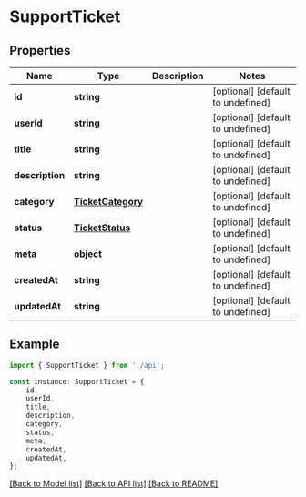 # SupportTicket


## Properties

Name | Type | Description | Notes
------------ | ------------- | ------------- | -------------
**id** | **string** |  | [optional] [default to undefined]
**userId** | **string** |  | [optional] [default to undefined]
**title** | **string** |  | [optional] [default to undefined]
**description** | **string** |  | [optional] [default to undefined]
**category** | [**TicketCategory**](TicketCategory.md) |  | [optional] [default to undefined]
**status** | [**TicketStatus**](TicketStatus.md) |  | [optional] [default to undefined]
**meta** | **object** |  | [optional] [default to undefined]
**createdAt** | **string** |  | [optional] [default to undefined]
**updatedAt** | **string** |  | [optional] [default to undefined]

## Example

```typescript
import { SupportTicket } from './api';

const instance: SupportTicket = {
    id,
    userId,
    title,
    description,
    category,
    status,
    meta,
    createdAt,
    updatedAt,
};
```

[[Back to Model list]](../README.md#documentation-for-models) [[Back to API list]](../README.md#documentation-for-api-endpoints) [[Back to README]](../README.md)
